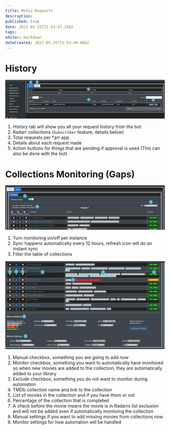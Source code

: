 ```yaml
---
title: Media Requests
description: 
published: true
date: 2021-05-25T21:53:47.156Z
tags: 
editor: markdown
dateCreated: 2021-05-25T21:53:40.686Z
---
```


# History

![media-requests-1.png](/media-requests-1.png)

1. History tab will show you all your request history from the bot
1. Radarr collections (`Subscriber` feature, details below)
1. Total requests per \*arr app
1. Details about each request made
1. Action buttons for things that are pending if approval is used (This can also be done with the bot)

# Collections Monitoring (Gaps)

![media-requests-1.png](/media-requests-3.png)

1. Turn monitoring on/off per instance
1. Sync happens automatically every 12 hours, refresh icon will do an instant sync
1. Filter the table of collections

![media-requests-1.png](/media-requests-2.png)

1. Manual checkbox, something you are going to add now
1. Monitor checkbox, something you want to automatically have monitored so when new movies are added to the collection, they are automatically added to your library
1. Exclude checkbox, something you do not want to monitor during automation
1. TMDb collection name and link to the collection
1. List of movies in the collection and if you have them or not
1. Percentage of the collection that is completed
1. A check before the movie means the movie is in Radarrs list exclusion and will not be added even if automatically monitoing the collection
1. Manual settings if you want to add missing movies from collections now
1. Monitor settings for how automation will be handled

